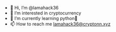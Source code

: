 - 👋 Hi, I’m @lamahack36
- 👀 I’m interested in cryptocurrency
- 🌱 I’m currently learning python🐍
- 📫 How to reach me lamahack36@cryptonn.xyz

<!---
lamahack36/lamahack36 is a ✨ special ✨ repository because its `README.md` (this file) appears on your GitHub profile.
You can click the Preview link to take a look at your changes.
--->
